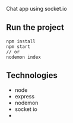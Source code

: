 Chat app using socket.io

## Run the project
    npm install
    npm start
    // or
    nodemon index

## Technologies

- node
- express
- nodemon
- socket io
- 

